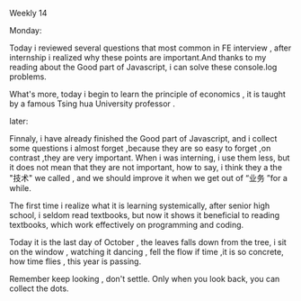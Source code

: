 Weekly 14 

Monday: 

Today i reviewed several questions that most common in FE interview , after internship i realized why these points are important.And thanks to my reading about the Good part of Javascript, i can solve these console.log problems.

What's more, today i begin to learn the principle of economics , it is taught by a famous Tsing hua University professor .

later:

Finnaly, i have already finished the Good part of Javascript, and i collect some questions i almost forget ,because they are so easy to forget ,on contrast ,they are very important. When i was interning,  i use them less, but it does not mean that they are not important,  how to say, i think they a the "技术" we called , and we should improve it when we get out of “业务 ”for a while.

The first time i realize what it is learning systemically, after senior high school, i seldom read textbooks, but now it shows  it beneficial to reading textbooks, which work effectively on programming and coding.

Today  it is the last day of October , the leaves falls down from the tree, i sit on the window , watching it dancing , fell the flow if time ,it is so concrete, how time flies , this year is passing.

Remember keep looking , don't settle. Only when  you look back, you can collect the dots.